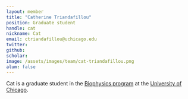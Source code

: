 ```yaml
---
layout: member
title: "Catherine Triandafillou"
position: Graduate student
handle: cat
nickname: Cat
email: ctriandafillou@uchicago.edu
twitter: 
github: 
scholar: 
image: /assets/images/team/cat-triandafillou.png
alum: false
---
```

Cat is a graduate student in the [Biophysics program][1] at the [University of Chicago][2].

[1]: http://biophysics.uchicago.edu
[2]: http://www.uchicago.edu
